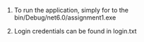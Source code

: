 1. To run the application, simply for to the bin/Debug/net6.0/assignment1.exe

2. Login credentials can be found in login.txt
